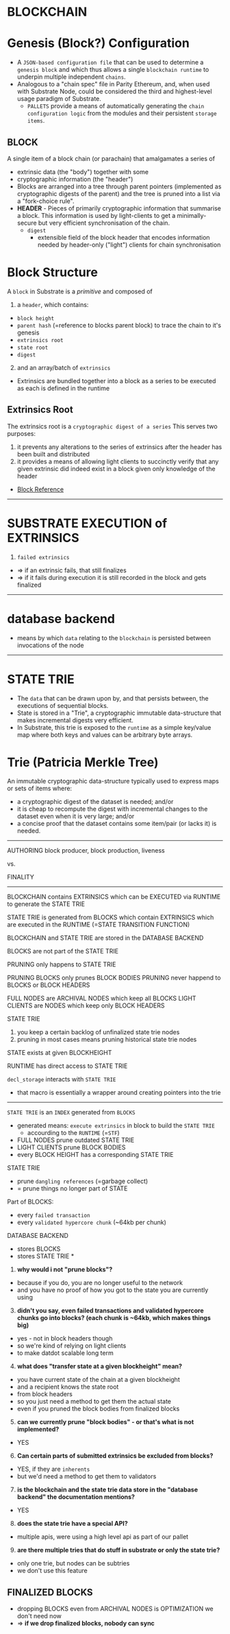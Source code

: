 # BLOCKCHAIN

# Genesis (Block?) Configuration
* A `JSON-based configuration file` that can be used to determine a `genesis block` and which thus allows a single `blockchain runtime` to underpin multiple independent `chains`.
* Analogous to a "chain spec" file in Parity Ethereum, and, when used with Substrate Node, could be considered the third and highest-level usage paradigm of Substrate.
  * `PALLETS` provide a means of automatically generating the `chain configuration logic` from the modules and their persistent `storage items`.


## BLOCK
A single item of a block chain (or parachain) that amalgamates a series of
* extrinsic data (the "body") together with some
* cryptographic information (the "header")
* Blocks are arranged into a tree through parent pointers (implemented as cryptographic digests of the parent) and the tree is pruned into a list via a "fork-choice rule".
* **HEADER** - Pieces of primarily cryptographic information that summarise a block. This information is used by light-clients to get a minimally-secure but very efficient synchronisation of the chain.
  * `digest`
    * extensible field of the block header that encodes information needed by header-only ("light") clients for chain synchronisation

# Block Structure
A `block` in Substrate is a *primitive* and composed of
1. a `header`, which contains:
  * `block height`
  * `parent hash` (=reference to blocks parent block) to trace the chain to it's genesis
  * `extrinsics root`
  * `state root`
  * `digest`
2. and an array/batch of `extrinsics`
  * Extrinsics are bundled together into a block as a series to be executed as each is defined in the runtime

## Extrinsics Root
The extrinsics root is a `cryptographic digest of a series`
This serves two purposes:
1. it prevents any alterations to the series of extrinsics after the header has been built and distributed
2. it provides a means of allowing light clients to succinctly verify that any given extrinsic did indeed exist in a block given only knowledge of the header

* [Block Reference](https://substrate.dev/rustdocs/pre-v2.0-3e65111/sp_runtime/traits/trait.Block.html)


----------------


# SUBSTRATE EXECUTION of EXTRINSICS
1. `failed extrinsics`
  * => if an extrinsic fails, that still finalizes
  * => if it fails during execution it is still recorded in the block and gets finalized


----------------


# database backend
* means by which `data` relating to the `blockchain` is persisted between invocations of the node


-------------------


# STATE TRIE
* The `data` that can be drawn upon by, and that persists between, the executions of sequential blocks.
* State is stored in a "Trie", a cryptographic immutable data-structure that makes incremental digests very efficient.
* In Substrate, this trie is exposed to the `runtime` as a simple key/value map where both keys and values can be arbitrary byte arrays.

# Trie (Patricia Merkle Tree)
An immutable cryptographic data-structure typically used to express maps or sets of items where:
* a cryptographic digest of the dataset is needed; and/or
* it is cheap to recompute the digest with incremental changes to the dataset even when it is very large; and/or
* a concise proof that the dataset contains some item/pair (or lacks it) is needed.


-------------------

AUTHORING
block producer, block production, liveness

vs.

FINALITY

-------------------

BLOCKCHAIN contains EXTRINSICS which can be EXECUTED via RUNTIME to generate
the STATE TRIE

STATE TRIE is generated from BLOCKS which contain EXTRINSICS which are executed in the RUNTIME (=STATE TRANSITION FUNCTION)

BLOCKCHAIN and STATE TRIE are stored in the DATABASE BACKEND

BLOCKS are not part of the STATE TRIE

PRUNING only happens to STATE TRIE

PRUNING BLOCKS only prunes BLOCK BODIES
PRUNING never happend to BLOCKS or BLOCK HEADERS

FULL NODES are ARCHIVAL NODES which keep all BLOCKS
LIGHT CLIENTS are NODES which keep only BLOCK HEADERS

STATE TRIE
1. you keep a certain backlog of unfinalized state trie nodes
2. pruning in most cases means pruning historical state trie nodes

STATE exists at given BLOCKHEIGHT

RUNTIME has direct access to STATE TRIE

`decl_storage` interacts with `STATE TRIE`
* that macro is essentially a wrapper around creating pointers into the trie



-------------------


`STATE TRIE` is an `INDEX` generated from `BLOCKS`
* generated means: `execute extrinsics` in block to build the `STATE TRIE`
  * accourding to the `RUNTIME` (=`STF`)
* FULL NODES prune outdated STATE TRIE
* LIGHT CLIENTS prune BLOCK BODIES
* every BLOCK HEIGHT has a corresponding STATE TRIE


STATE TRIE
  * prune `dangling references` (=garbage collect)
  * = prune things no longer part of STATE 

Part of BLOCKS:
* every `failed transaction`
* every `validated hypercore chunk` (~64kb per chunk)

DATABASE BACKEND
* stores BLOCKS
* stores STATE TRIE
  * 





1. **why would i not "prune blocks"?**
  * because if you do, you are no longer useful to the network
  * and you have no proof of how you got to the state you are currently using


3. **didn't you say, even failed transactions and validated hypercore chunks go into blocks? (each chunk is ~64kb, which makes things big)**
  * yes - not in block headers though
  * so we're kind of relying on light clients
  * to make datdot scalable long term
4. **what does "transfer state at a given blockheight" mean?**
  * you have current state of the chain at a given blockheight
  * and a recipient knows the state root
  * from block headers
  * so you just need a method to get them the actual state
  * even if you pruned the block bodies from finalized blocks
5. **can we currently prune "block bodies" - or that's what is not implemented?**
  * YES
6. **Can certain parts of submitted extrinsics be excluded from blocks?**
  * YES, if they are `inherents`
  * but we'd need a method to get them to validators
7. **is the blockchain and the state trie data store in the "database backend" the documentation mentions?**
  * YES
8. **does the state trie have a special API?**
  * multiple apis, were using a high level api as part of our pallet
9. **are there multiple tries that do stuff in substrate or only the state trie?**
  * only one trie, but nodes can be subtries
  * we don't use this feature

## FINALIZED BLOCKS
* dropping BLOCKS even from ARCHIVAL NODES is OPTIMIZATION we don't need now
* => **if we drop finalized blocks, nobody can sync**

